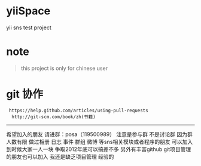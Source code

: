 yiiSpace
========

yii sns test project

note
====

> this project is only for chinese user

git 协作
=========
     https://help.github.com/articles/using-pull-requests
      http://git-scm.com/book/zh(书籍)

******************************************************************

  希望加入的朋友 请进群：posa（119500989） 注意是参与群 不是讨论群 因为群人数有限
  做过相册 日志 事件 群组 微博 等sns相关模块或者程序的朋友 可以加入 到时候大家一人一块
  争取2012年底可以搞差不多  另外有丰富github git项目管理的朋友也可以加入 我还是缺乏项目管理
  经验的

